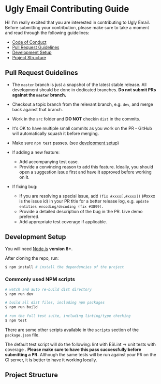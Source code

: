 # Ugly Email Contributing Guide

Hi! I'm really excited that you are interested in contributing to Ugly Email. Before submitting your contribution, please make sure to take a moment and read through the following guidelines:

- [Code of Conduct](https://github.com/OneClickLab/ugly-email-extension/blob/dev/.github/CODE_OF_CONDUCT.md)
- [Pull Request Guidelines](#pull-request-guidelines)
- [Development Setup](#development-setup)
- [Project Structure](#project-structure)

## Pull Request Guidelines

- The `master` branch is just a snapshot of the latest stable release. All development should be done in dedicated branches. **Do not submit PRs against the `master` branch.**

- Checkout a topic branch from the relevant branch, e.g. `dev`, and merge back against that branch.

- Work in the `src` folder and **DO NOT** checkin `dist` in the commits.

- It's OK to have multiple small commits as you work on the PR - GitHub will automatically squash it before merging.

- Make sure `npm test` passes. (see [development setup](#development-setup))

- If adding a new feature:
  - Add accompanying test case.
  - Provide a convincing reason to add this feature. Ideally, you should open a suggestion issue first and have it approved before working on it.

- If fixing bug:
  - If you are resolving a special issue, add `(fix #xxxx[,#xxxx])` (#xxxx is the issue id) in your PR title for a better release log, e.g. `update entities encoding/decoding (fix #3899)`.
  - Provide a detailed description of the bug in the PR. Live demo preferred.
  - Add appropriate test coverage if applicable.

## Development Setup
You will need [Node.js](http://nodejs.org) **version 8+**.

After cloning the repo, run:

``` bash
$ npm install # install the dependencies of the project
```

### Commonly used NPM scripts

``` bash
# watch and auto re-build dist directory
$ npm run dev

# build all dist files, including npm packages
$ npm run build

# run the full test suite, including linting/type checking
$ npm test
```

There are some other scripts available in the `scripts` section of the `package.json` file.

The default test script will do the following: lint with ESLint -> unit tests with coverage . **Please make sure to have this pass successfully before submitting a PR.** Although the same tests will be run against your PR on the CI server, it is better to have it working locally.

## Project Structure
